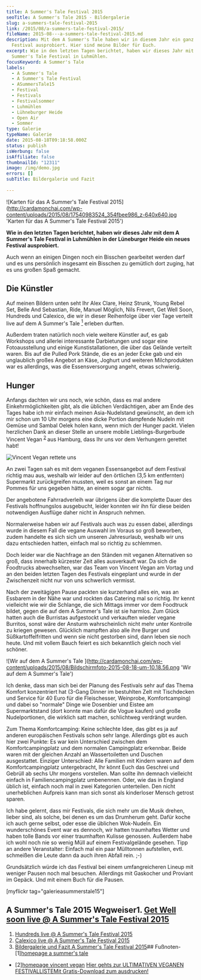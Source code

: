 ```yaml
---
title: A Summer's Tale Festival 2015
seoTitle: A Summer's Tale 2015 - Bildergalerie
slug: a-summers-tale-festival-2015
link: /2015/08/a-summers-tale-festival-2015/
fileName: 2015-08---a-summers-tale-festival-2015.md
description: Mit dem A Summer's Tale haben wir in diesem Jahr ein ganz neues
  Festival ausprobiert. Hier sind meine Bilder für Euch.
excerpt: Wie in den letzten Tagen berichtet, haben wir dieses Jahr mit dem A
  Summer's Tale Festival in Luhmühlen.
focusKeyword: A Summer's Tale
labels:
  - A Summer's Tale
  - A Summer's Tale Festival
  - ASummersTale15
  - Festival
  - Festivals
  - Festivalsommer
  - Luhmühlen
  - Lühneburger Heide
  - Open Air
  - Sommer
type: Galerie
typeName: Galerie
date: 2015-08-18T09:18:58.000Z
status: publish
isWerbung: false
isAffiliate: false
thumbnailId: "12311"
image: /img/demo.jpg
errors: []
subTitle: Bildergalerie und Fazit
  
---
```


![Karten für das A Summer's Tale Festival 2015](http://cardamonchai.com/wp-content/uploads/2015/08/17540983524_354fbee986_z-640x640.jpg
'Karten für das A Summer's Tale Festival 2015')

**Wie in den letzten Tagen berichtet, haben wir dieses Jahr mit dem A Summer's
Tale Festival in Luhmühlen in der Lüneburger Heide ein neues Festival
ausprobiert.**

Auch wenn an einigen Dingen noch ein Bisschen gearbeitet werden darf und es uns
persönlich insgesamt ein Bisschen zu gemütlich dort zuging, hat es uns großen
Spaß gemacht.

## Die Künstler

Auf meinen Bildern unten seht Ihr Alex Clare, Heinz Strunk, Young Rebel Set,
Belle And Sebastian, Ride, Manuel Möglich, Nils Frevert, Get Well Soon, Hundreds
und Calexico, die wir in dieser Reihenfolge über vier Tage verteilt live auf dem
A Summer's Tale [<sup>1</sup>](#1) erleben durften.

Außerdem traten natürlich noch viele weitere Künstler auf, es gab Workshops und
allerlei interessante Darbietungen und sogar eine Fotoausstellung und einige
Kunstistallationen, die über das Gelände verteilt waren. Bis auf die Pulled Pork
Stände, die es an jeder Ecke gab und ein unglaublich großes Angebot an Käse,
Joghurt und weiteren Milchprodukten war es allerdings, was die Essensversorgung
angeht, etwas schwierig.

## Hunger

Anfangs dachten wir uns noch, wie schön, dass es mal andere Einkehrmöglichkeiten
gibt, als die üblichen Verdächtigen, aber am Ende des Tages habe ich mir einfach
meinen Asia-Nudelstand gewünscht, an dem ich mir schon um 10 Uhr morgens eine
dicke Portion dampfende Nudeln mit Gemüse und Sambal Oelek holen kann, wenn mich
der Hunger packt. Vielen herzlichen Dank an dieser Stelle an unsere mobile
Lieblings-Burgerbude Vincent Vegan<sup> [2](#2) </sup>aus Hamburg, dass Ihr uns
vor dem Verhungern gerettet habt!

![Vincent Vegan rettete uns](http://cardamonchai.com/wp-content/uploads/2015/08/20411972525_6eb31688e2_z-640x640.jpg "Vincent Vegan rettete uns")

An zwei Tagen sah es mit dem veganen Essensangebot auf dem Festival richtig mau
aus, weshalb wir leider auf den örtlichen (3,5 km entfernten) Supermarkt
zurückgreifen mussten, weil es sonst an einem Tag nur Pommes für uns gegeben
hätte, an einem sogar gar nichts.

Der angebotene Fahrradverleih war übrigens über die komplette Dauer des
Festivals hoffnungslos ausgebucht, leider konnten wir ihn für diese beiden
notwendigen Ausflüge daher nicht in Anspruch nehmen.

Normalerweise haben wir auf Festivals auch was zu essen dabei, allerdings wurde
in diesem Fall die vegane Auswahl im Voraus so groß beworben, zudem handelte es
sich sich um unseren Jahresurlaub, weshalb wir uns dazu entschieden hatten,
einfach mal so richtig zu schlemmen.

Doch leider war die Nachfrage an den Ständen mit veganen Alternativen so groß,
dass innerhalb kürzester Zeit alles ausverkauft war. Da sich die Foodtrucks
abwechselten, war das Team von Vincent Vegan am Vortag und an den beiden letzten
Tagen des Festivals eingeplant und wurde in der Zwischenzeit nicht nur von uns
schwerlich vermisst.

Nach der zweitägigen Pause packten sie kurzerhand alles ein, was an Essbarem in
der Nähe war und rockten das Catering mal so richtig. Ihr kennt vielleicht wie
wir die Schlange, die sich Mittags immer vor dem Foodtruck bildet, gegen die auf
dem A Summer's Tale ist sie harmlos. Zum Glück hatten auch die Burristas
aufgestockt und verkauften wieder vegane Burritos, sonst wäre der Ansturm
wahrscheinlich nicht mehr unter Kontrolle zu kriegen gewesen. Glücklich mampften
also alle ihre Burger und Süßkartoffelfritten und wenn sie nicht gestorben sind,
dann leben sie noch heute. Und mit vollem Bauch feiert es sich bekanntlich
gleich noch viel schöner.

![Wir auf dem A Summer's Tale ](http://cardamonchai.com/wp-content/uploads/2015/08/Bildschirmfoto-2015-08-18-um-10.18.56.png
'Wir auf dem A Summer's Tale')

Ich denke, dass man sich bei der Planung des Festivals sehr auf das Thema
Komfort konzentriert hat (3-Gang Dinner im bestuhlten Zelt mit Tischdecken und
Service für 40 Euro für die Fleischesser, Weinprobe, Komfortcamping) und dabei
so "normale" Dinge wie Dosenbier und Eistee am Supermarktstand (dort konnte man
dafür die Vogue kaufen) und große Nudelportionen, die wirklich satt machen,
schlichtweg verdrängt wurden.

Zum Thema Komfortcamping: Keine schlechte Idee, das gibt es ja auf anderen
europäischen Festivals schon sehr lange. Allerdings gibt es auch hier zwei
Punkte: Es war kein Unterschied zwischen dem Komfortcampingplatz und dem
normalen Campingplatz erkennbar. Beide waren mit der gleichen Anzahl an
Wassertoiletten und Duschen ausgestattet. Einziger Unterschied: Alle Familien
mit Kindern waren auf dem Komfortcampingplatz untergebracht, Ihr könnt Euch das
Geschrei und Gebrüll ab sechs Uhr morgens vorstellen. Man sollte ihn demnach
vielleicht einfach in Familiencampingplatz umbenennen. Oder, wie das in England
üblich ist, einfach noch mal in zwei Kategorien unterteilen. Den nicht
unerheblichen Aufpreis kann man sich sonst als kinderloser Mensch getrost
sparen.

Ich habe gelernt, dass mir Festivals, die sich mehr um die Musik drehen, lieber
sind, als solche, bei denen es um das Drumherum geht. Dafür koche ich auch gerne
selbst, oder esse die üblichen Wok-Nudeln. Ein wunderschönes Event war es
dennoch, wir hatten traumhaftes Wetter und haben tolle Bands vor einer
traumhaften Kulisse genossen. Außerdem habe ich wohl noch nie so wenig Müll auf
einem Festivalgelände gesehen. Tipp an andere Veranstalter: Einfach mal ein paar
Mülltonnen aufstellen, evtl. schmeißen die Leute dann da auch ihren Abfall rein.
;-)

Grundsätzlich würde ich das Festival bei einem umfangreicheren Lineup mit
weniger Pausen noch mal besuchen. Allerdings mit Gaskocher und Proviant im
Gepäck. Und mit einem Buch für die Pausen.

[myflickr tag="galerieasummerstale15"]

## A Summer's Tale 2015 Wegweiser1. [Get Well soon live @ A Summer's Tale Festival 2015](/2015/08/get-well-soon-live-a-summers-tale-festival-2015/)

1.  [Hundreds live @ A Summer's Tale Festival 2015](/2015/08/hundreds-live-a-summers-tale-festival-2015/)
1.  [Calexico live @ A Summer's Tale Festival 2015](/2015/08/calexico-live-a-summers-tale-festival-2015/)
1.  [Bildergalerie und Fazit A Summer's Tale Festival 2015](/2015/08/a-summers-tale-festival-2015/)##
    Fußnoten- [1][homepage a summer's tale](https://www.asummerstale.de/de)

- [2][homepage vincent vegan](http://vincent-vegan.com/)
  [Hier gehts zur ULTIMATIVEN VEGANEN FESTIVALLISTEMit Gratis-Download zum ausdrucken!](/2015/03/die-ultimative-vegane-festivalliste)

  